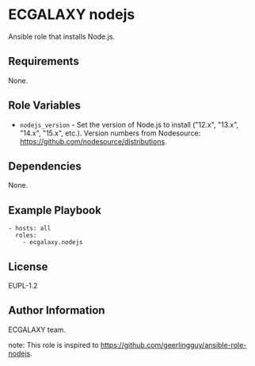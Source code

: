 ECGALAXY nodejs
=======================

Ansible role that installs Node.js.

Requirements
------------

None.

Role Variables
--------------


- `nodejs_version` - Set the version of Node.js to install ("12.x", "13.x", "14.x", "15.x", etc.). Version numbers from Nodesource: https://github.com/nodesource/distributions.

Dependencies
------------

None.

Example Playbook
----------------

    - hosts: all
      roles:
        - ecgalaxy.nodejs

License
-------

EUPL-1.2

Author Information
------------------

ECGALAXY team.

note: This role is inspired to https://github.com/geerlingguy/ansible-role-nodejs.
